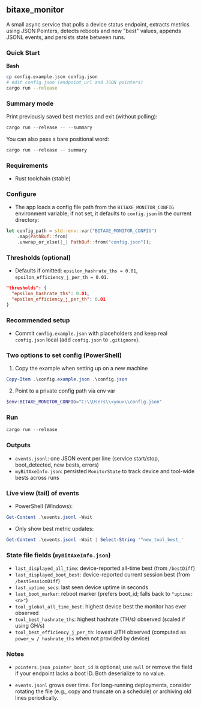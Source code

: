 ## bitaxe_monitor

A small async service that polls a device status endpoint, extracts metrics using JSON Pointers, detects reboots and new "best" values, appends JSONL events, and persists state between runs.

### Quick Start

**Bash**
```bash
cp config.example.json config.json
# edit config.json (endpoint_url and JSON pointers)
cargo run --release
```
### Summary mode
Print previously saved best metrics and exit (without polling):

```powershell
cargo run --release -- --summary
```

You can also pass a bare positional word:

```powershell
cargo run --release -- summary
```


### Requirements
- Rust toolchain (stable)

### Configure
- The app loads a config file path from the `BITAXE_MONITOR_CONFIG` environment variable; if not set, it defaults to `config.json` in the current directory:

```rust
let config_path = std::env::var("BITAXE_MONITOR_CONFIG")
    .map(PathBuf::from)
    .unwrap_or_else(|_| PathBuf::from("config.json"));
```

### Thresholds (optional)
- Defaults if omitted: `epsilon_hashrate_ths = 0.01`, `epsilon_efficiency_j_per_th = 0.01`.

```json
"thresholds": {
  "epsilon_hashrate_ths": 0.01,
  "epsilon_efficiency_j_per_th": 0.01
}
```

### Recommended setup
- Commit `config.example.json` with placeholders and keep real `config.json` local (add `config.json` to `.gitignore`).

### Two options to set config (PowerShell)
1) Copy the example when setting up on a new machine
```powershell
Copy-Item .\config.example.json .\config.json
```

2) Point to a private config path via env var
```powershell
$env:BITAXE_MONITOR_CONFIG="C:\\Users\\<you>\\config.json"
```

### Run
```powershell
cargo run --release
```

### Outputs
- `events.jsonl`: one JSON event per line (service start/stop, boot_detected, new bests, errors)
- `myBitAxeInfo.json`: persisted `MonitorState` to track device and tool-wide bests across runs

### Live view (tail) of events
- PowerShell (Windows):
```powershell
Get-Content .\events.jsonl -Wait
```
- Only show best metric updates:
```powershell
Get-Content .\events.jsonl -Wait | Select-String '"new_tool_best_'
```

### State file fields (`myBitAxeInfo.json`)
- `last_displayed_all_time`: device-reported all-time best (from `/bestDiff`)
- `last_displayed_boot_best`: device-reported current session best (from `/bestSessionDiff`)
- `last_uptime_secs`: last seen device uptime in seconds
- `last_boot_marker`: reboot marker (prefers boot_id; falls back to `"uptime:<n>"`)
- `tool_global_all_time_best`: highest device best the monitor has ever observed
- `tool_best_hashrate_ths`: highest hashrate (TH/s) observed (scaled if using GH/s)
- `tool_best_efficiency_j_per_th`: lowest J/TH observed (computed as `power_w / hashrate_ths` when not provided by device)

### Notes
- `pointers.json_pointer_boot_id` is optional; use `null` or remove the field if your endpoint lacks a boot ID. Both deserialize to no value.

- `events.jsonl` grows over time. For long-running deployments, consider rotating the file (e.g., copy and truncate on a schedule) or archiving old lines periodically.

